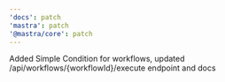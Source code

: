 ```yaml
---
'docs': patch
'mastra': patch
'@mastra/core': patch
---
```


Added Simple Condition for workflows, updated /api/workflows/{workflowId}/execute endpoint and docs
